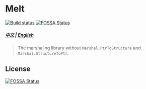 # Melt
[![Build status](https://ci.appveyor.com/api/projects/status/6w8n4g6gvsl60jn2/branch/master?svg=true)](https://ci.appveyor.com/project/Orlys/melt/branch/master)
[![FOSSA Status](https://app.fossa.io/api/projects/git%2Bgithub.com%2FOrlys%2FMelt.svg?type=shield)](https://app.fossa.io/projects/git%2Bgithub.com%2FOrlys%2FMelt?ref=badge_shield)
##### [中文](./docs/readme.zh-tw.md) | [English](./docs/readme.en-us.md)
> The marshaling library without ```Marshal.PtrToStructure``` and ```Marshal.StructureToPtr```.



## License
[![FOSSA Status](https://app.fossa.io/api/projects/git%2Bgithub.com%2FOrlys%2FMelt.svg?type=large)](https://app.fossa.io/projects/git%2Bgithub.com%2FOrlys%2FMelt?ref=badge_large)